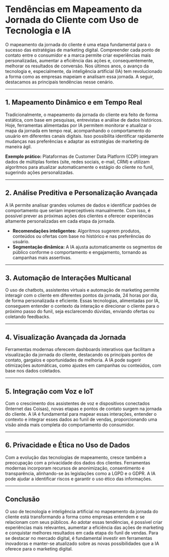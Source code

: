 # Tendências em Mapeamento da Jornada do Cliente com Uso de Tecnologia e IA

O mapeamento da jornada do cliente é uma etapa fundamental para o sucesso das estratégias de marketing digital. Compreender cada ponto de contato entre o consumidor e a marca permite criar experiências mais personalizadas, aumentar a eficiência das ações e, consequentemente, melhorar os resultados de conversão. Nos últimos anos, o avanço da tecnologia e, especialmente, da inteligência artificial (IA) tem revolucionado a forma como as empresas mapeiam e analisam essa jornada. A seguir, destacamos as principais tendências nesse cenário.

---

## 1. **Mapeamento Dinâmico e em Tempo Real**

Tradicionalmente, o mapeamento da jornada do cliente era feito de forma estática, com base em pesquisas, entrevistas e análise de dados históricos. Hoje, ferramentas alimentadas por IA permitem monitorar e atualizar o mapa da jornada em tempo real, acompanhando o comportamento do usuário em diferentes canais digitais. Isso possibilita identificar rapidamente mudanças nas preferências e adaptar as estratégias de marketing de maneira ágil.

**Exemplo prático:** Plataformas de Customer Data Platform (CDP) integram dados de múltiplas fontes (site, redes sociais, e-mail, CRM) e utilizam algoritmos para atualizar automaticamente o estágio do cliente no funil, sugerindo ações personalizadas.

---

## 2. **Análise Preditiva e Personalização Avançada**

A IA permite analisar grandes volumes de dados e identificar padrões de comportamento que seriam imperceptíveis manualmente. Com isso, é possível prever as próximas ações dos clientes e oferecer experiências altamente personalizadas em cada etapa da jornada.

- **Recomendações inteligentes:** Algoritmos sugerem produtos, conteúdos ou ofertas com base no histórico e nas preferências do usuário.
- **Segmentação dinâmica:** A IA ajusta automaticamente os segmentos de público conforme o comportamento e engajamento, tornando as campanhas mais assertivas.

---

## 3. **Automação de Interações Multicanal**

O uso de chatbots, assistentes virtuais e automação de marketing permite interagir com o cliente em diferentes pontos da jornada, 24 horas por dia, de forma personalizada e eficiente. Essas tecnologias, alimentadas por IA, conseguem entender o contexto da interação e direcionar o cliente para o próximo passo do funil, seja esclarecendo dúvidas, enviando ofertas ou coletando feedbacks.

---

## 4. **Visualização Avançada da Jornada**

Ferramentas modernas oferecem dashboards interativos que facilitam a visualização da jornada do cliente, destacando os principais pontos de contato, gargalos e oportunidades de melhoria. A IA pode sugerir otimizações automáticas, como ajustes em campanhas ou conteúdos, com base nos dados coletados.

---

## 5. **Integração com Voz e IoT**

Com o crescimento dos assistentes de voz e dispositivos conectados (Internet das Coisas), novas etapas e pontos de contato surgem na jornada do cliente. A IA é fundamental para mapear essas interações, entender o contexto e integrar esses dados ao funil de vendas, proporcionando uma visão ainda mais completa do comportamento do consumidor.

---

## 6. **Privacidade e Ética no Uso de Dados**

Com a evolução das tecnologias de mapeamento, cresce também a preocupação com a privacidade dos dados dos clientes. Ferramentas modernas incorporam recursos de anonimização, consentimento e transparência, alinhando-se às legislações como a LGPD e o GDPR. A IA pode ajudar a identificar riscos e garantir o uso ético das informações.

---

## **Conclusão**

O uso de tecnologia e inteligência artificial no mapeamento da jornada do cliente está transformando a forma como empresas entendem e se relacionam com seus públicos. Ao adotar essas tendências, é possível criar experiências mais relevantes, aumentar a eficiência das ações de marketing e conquistar melhores resultados em cada etapa do funil de vendas. Para se destacar no mercado digital, é fundamental investir em ferramentas inovadoras e manter-se atualizado sobre as novas possibilidades que a IA oferece para o marketing digital.
